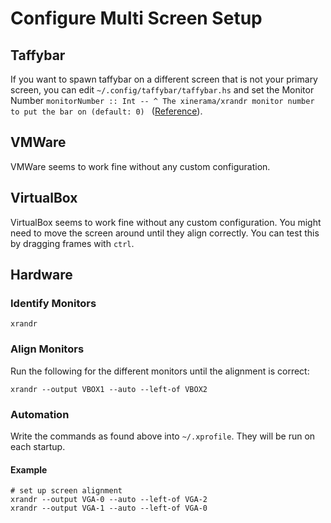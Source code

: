 # Configure Multi Screen Setup

## Taffybar

If you want to spawn taffybar on a different screen that is not your primary screen, you can edit `~/.config/taffybar/taffybar.hs` and set the Monitor Number `monitorNumber :: Int -- ^ The xinerama/xrandr monitor number to put the bar on (default: 0)
` ([Reference](https://github.com/travitch/taffybar/blob/master/src/System/Taffybar.hs#L164)).

## VMWare
VMWare seems to work fine without any custom configuration.

## VirtualBox
VirtualBox seems to work fine without any custom configuration. You might need to move the screen around until they align correctly. You can test this by dragging frames with `ctrl`.

## Hardware

### Identify Monitors
```shell
xrandr
```
### Align Monitors
Run the following for the different monitors until the alignment is correct:
```shell
xrandr --output VBOX1 --auto --left-of VBOX2
```
### Automation
Write the commands as found above into `~/.xprofile`. They will be run on each startup.

#### Example
```shell
# set up screen alignment
xrandr --output VGA-0 --auto --left-of VGA-2
xrandr --output VGA-1 --auto --left-of VGA-0
```
